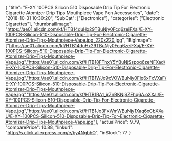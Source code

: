 {
	"title": "E-XY 100PCS Silicon 510 Disposable Drip Tip For Electronic Cigarette Atomizer Drip Tips Mouthpiece Vape Pen Accessories",
	"date": "2018-10-31 10:30:20",
	"SubCat": ["Electronics"],
	"categories": ["Electronic Cigarettes"],
	"thumbnailImage": "https://ae01.alicdn.com/kf/HTB14duHx29TBuNjy0Fcq6zeiFXaj/E-XY-100PCS-Silicon-510-Disposable-Drip-Tip-For-Electronic-Cigarette-Atomizer-Drip-Tips-Mouthpiece-Vape.jpg_220x220.jpg",
	"BigImage": ["https://ae01.alicdn.com/kf/HTB14duHx29TBuNjy0Fcq6zeiFXaj/E-XY-100PCS-Silicon-510-Disposable-Drip-Tip-For-Electronic-Cigarette-Atomizer-Drip-Tips-Mouthpiece-Vape.jpg","https://ae01.alicdn.com/kf/HTB18FThxY5YBuNjSspoq6zeNFXad/E-XY-100PCS-Silicon-510-Disposable-Drip-Tip-For-Electronic-Cigarette-Atomizer-Drip-Tips-Mouthpiece-Vape.jpg","https://ae01.alicdn.com/kf/HTB1WJq9xVOWBuNjy0Fiq6xFxVXaF/E-XY-100PCS-Silicon-510-Disposable-Drip-Tip-For-Electronic-Cigarette-Atomizer-Drip-Tips-Mouthpiece-Vape.jpg","https://ae01.alicdn.com/kf/HTB1RA1_irZnBKNjSZFhq6A.oXXai/E-XY-100PCS-Silicon-510-Disposable-Drip-Tip-For-Electronic-Cigarette-Atomizer-Drip-Tips-Mouthpiece-Vape.jpg","https://ae01.alicdn.com/kf/HTB1Jo3FxWmWBuNjy1Xaq6xCbXXaU/E-XY-100PCS-Silicon-510-Disposable-Drip-Tip-For-Electronic-Cigarette-Atomizer-Drip-Tips-Mouthpiece-Vape.jpg"],
	"actualPrice": 9.79,
	"comparePrice": 10.88,
	"linkurl": "http://s.click.aliexpress.com/e/by4NgbhO",
	"inStock": 77
}
